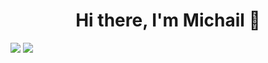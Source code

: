 <h1 align="center">Hi there, I'm Michail 👋</h1>

![](https://github-profile-summary-cards.vercel.app/api/cards/profile-details?username=Michail-Seglin&theme=solarized_dark)
![](https://github-profile-summary-cards.vercel.app/api/cards/stats?username=Michail-Seglin&theme=solarized_dark)
